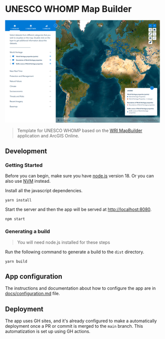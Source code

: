 # UNESCO WHOMP Map Builder

![UNESCO WHOMP Map Builder template screenshot](/screenshot.png 'UNESCO WHOMP Map Builder template screenshot')

> Template for UNESCO WHOMP based on the [WRI MapBuilder](https://github.com/wri/gfw-mapbuilder) application and ArcGIS Online.

## Development

### Getting Started

Before you can begin, make sure you have [node.js](https://nodejs.org/en/) version 18.
Or you can also use [NVM](https://github.com/nvm-sh/nvm) instead.

Install all the javascript dependencies.

```shell
yarn install
```

Start the server and then the app will be served at [http://localhost:8080](http://localhost:8080).

```shell
npm start
```

### Generating a build

> You will need node.js installed for these steps

Run the following command to generate a build to the `dist` directory.

```shell
yarn build
```

## App configuration

The instructions and documentation about how to configure the app are in [docs/configuration.md](docs/configuration.md) file.

## Deployment

The app uses GH sites, and it's already configured to make a automatically deployment once a PR or commit is merged to the `main` branch. This automatization is set up using GH actions.
